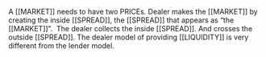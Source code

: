 A [[MARKET]] needs to have two PRICEs. Dealer makes the [[MARKET]] by creating the inside [[SPREAD]], the [[SPREAD]] that appears as “the [[MARKET]]”.  The dealer collects the inside [[SPREAD]]. And crosses the outside [[SPREAD]]. The dealer model of providing [[LIQUIDITY]] is very different from the lender model.
